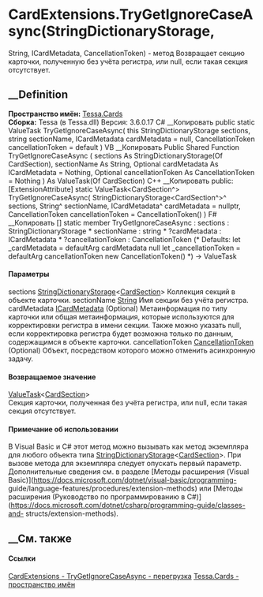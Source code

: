 # CardExtensions.TryGetIgnoreCaseAsync(StringDictionaryStorage<CardSection>,
String, ICardMetadata, CancellationToken) - метод
Возвращает секцию карточки, полученную без учёта регистра, или null, если
такая секция отсутствует.
## __Definition
 **Пространство имён:** [Tessa.Cards](N_Tessa_Cards.htm)  
 **Сборка:** Tessa (в Tessa.dll) Версия: 3.6.0.17
C# __Копировать
     public static ValueTask<CardSection> TryGetIgnoreCaseAsync(
    	this StringDictionaryStorage<CardSection> sections,
    	string sectionName,
    	ICardMetadata cardMetadata = null,
    	CancellationToken cancellationToken = default
    )
VB __Копировать
    <ExtensionAttribute>
    Public Shared Function TryGetIgnoreCaseAsync ( 
    	sections As StringDictionaryStorage(Of CardSection),
    	sectionName As String,
    	Optional cardMetadata As ICardMetadata = Nothing,
    	Optional cancellationToken As CancellationToken = Nothing
    ) As ValueTask(Of CardSection)
C++ __Копировать
     public:
    [ExtensionAttribute]
    static ValueTask<CardSection^> TryGetIgnoreCaseAsync(
    	StringDictionaryStorage<CardSection^>^ sections, 
    	String^ sectionName, 
    	ICardMetadata^ cardMetadata = nullptr, 
    	CancellationToken cancellationToken = CancellationToken()
    )
F# __Копировать
     [<ExtensionAttribute>]
    static member TryGetIgnoreCaseAsync : 
            sections : StringDictionaryStorage<CardSection> * 
            sectionName : string * 
            ?cardMetadata : ICardMetadata * 
            ?cancellationToken : CancellationToken 
    (* Defaults:
            let _cardMetadata = defaultArg cardMetadata null
            let _cancellationToken = defaultArg cancellationToken new CancellationToken()
    *)
    -> ValueTask<CardSection> 
#### Параметры
sections
[StringDictionaryStorage](T_Tessa_Platform_Storage_StringDictionaryStorage_1.htm)<[CardSection](T_Tessa_Cards_CardSection.htm)>
    Коллекция секций в объекте карточки.
sectionName [String](https://learn.microsoft.com/dotnet/api/system.string)
    Имя секции без учёта регистра.
cardMetadata [ICardMetadata](T_Tessa_Cards_ICardMetadata.htm) (Optional)
     Метаинформация по типу карточки или общая метаинформация, которые используются для корректировки регистра в имени секции. Также можно указать null, если корректировка регистра будет возможна только по данным, содержащимся в объекте карточки. 
cancellationToken
[CancellationToken](https://learn.microsoft.com/dotnet/api/system.threading.cancellationtoken)
(Optional)
    Объект, посредством которого можно отменить асинхронную задачу.
#### Возвращаемое значение
[ValueTask](https://learn.microsoft.com/dotnet/api/system.threading.tasks.valuetask-1)<[CardSection](T_Tessa_Cards_CardSection.htm)>  
Секция карточки, полученная без учёта регистра, или null, если такая секция
отсутствует.
#### Примечание об использовании
В Visual Basic и C# этот метод можно вызывать как метод экземпляра для любого
объекта типа
[StringDictionaryStorage](T_Tessa_Platform_Storage_StringDictionaryStorage_1.htm)<[CardSection](T_Tessa_Cards_CardSection.htm)>.
При вызове метода для экземпляра следует опускать первый параметр.
Дополнительные сведения см. в разделе [Методы расширения (Visual
Basic)](https://docs.microsoft.com/dotnet/visual-basic/programming-
guide/language-features/procedures/extension-methods) или [Методы расширения
(Руководство по программированию в
C#)](https://docs.microsoft.com/dotnet/csharp/programming-guide/classes-and-
structs/extension-methods).
##  __См. также
#### Ссылки
[CardExtensions - ](T_Tessa_Cards_CardExtensions.htm)
[TryGetIgnoreCaseAsync -
перегрузка](Overload_Tessa_Cards_CardExtensions_TryGetIgnoreCaseAsync.htm)
[Tessa.Cards - пространство имён](N_Tessa_Cards.htm)
